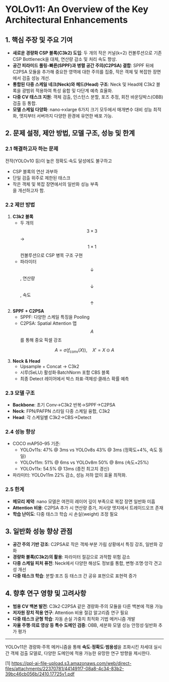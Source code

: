# YOLOv11: An Overview of the Key Architectural Enhancements

## 1. 핵심 주장 및 주요 기여  
- **새로운 경량화 CSP 블록(C3k2) 도입**: 두 개의 작은 커널(k=2) 컨볼루션으로 기존 CSP Bottleneck을 대체, 연산량 감소 및 처리 속도 향상.  
- **공간 피라미드 풀링-빠른(SPPF)과 병렬 공간 주의(C2PSA) 결합**: SPPF 뒤에 C2PSA 모듈을 추가해 중요한 영역에 대한 주의를 집중, 작은 객체 및 복잡한 장면에서 검출 성능 개선.  
- **통합된 다중 스케일 네크(Neck)와 헤드(Head) 구조**: Neck 및 Head에 C3k2 블록을 광범위 적용하여 특성 융합 및 다단계 예측 효율화.  
- **다중 CV 태스크 지원**: 객체 검출, 인스턴스 분할, 포즈 추정, 회전 바운딩박스(OBB) 검출 등 통합.  
- **모델 스케일 다양화**: nano→xlarge 6가지 크기 모두에서 매개변수 대비 성능 최적화, 엣지부터 서버까지 다양한 환경에 유연한 배포 가능.  

## 2. 문제 설정, 제안 방법, 모델 구조, 성능 및 한계  
### 2.1 해결하고자 하는 문제  
전작(YOLOv10 등)이 높은 정확도·속도 달성에도 불구하고  
- CSP 블록의 연산 과부하  
- 단일 검출 위주로 제한된 태스크  
- 작은 객체 및 복잡 장면에서의 일반화 성능 부족  
을 개선하고자 함.  

### 2.2 제안 방법  
1) **C3k2 블록**  
   - 두 개의 $$3\times3$$→$$1\times1$$ 컨볼루션으로 CSP 병목 구조 구현  
   - 파라미터 $$\downarrow$$, 연산량 $$\downarrow$$, 속도 $$\uparrow$$  
2) **SPPF + C2PSA**  
   - SPPF: 다양한 스케일 특징을 Pooling  
   - C2PSA: Spatial Attention 맵 $$A$$를 통해 중요 픽셀 강조  

$$
       A = \sigma\bigl(f_\text{conv}(X)\bigr),\quad X' = X \odot A
     $$

3) **Neck & Head**  
   - Upsample + Concat → C3k2  
   - 시루(SeLU) 활성화·BatchNorm 포함 CBS 블록  
   - 최종 Detect 레이어에서 박스 좌표·객체성·클래스 확률 예측  

### 2.3 모델 구조  
- **Backbone**: 초기 Conv→C3k2 반복→SPPF→C2PSA  
- **Neck**: FPN/PAFPN 스타일 다중 스케일 융합, C3k2  
- **Head**: 각 스케일별 C3k2→CBS→Detect  

### 2.4 성능 향상  
- COCO mAP50–95 기준:  
  - YOLOv11s: 47% @ 3ms vs YOLOv8s 43% @ 3ms (정확도+4%, 속도 동일)  
  - YOLOv11m: 51% @ 6ms vs YOLOv8m 50% @ 8ms (속도+25%)  
  - YOLOv11x: 54.5% @ 13ms (종전 최고치 경신)  
- 파라미터: YOLOv11m 22% 감소, 성능 저하 없이 효율 최적화.  

### 2.5 한계  
- **메모리 제약**: nano 모델은 여전히 레이어 깊이 부족으로 복잡 장면 일반화 미흡  
- **Attention 비용**: C2PSA 추가 시 연산량 증가, 저사양 엣지에서 트레이드오프 존재  
- **학습 난이도**: 다중 태스크 학습 시 손실(weight) 조정 필요  

## 3. 일반화 성능 향상 관점  
- **공간 주의 기반 강조**: C2PSA로 작은 객체·부분 가림 상황에서 특징 강조, 일반화 강화  
- **경량화 블록(C3k2)의 활용**: 파라미터 절감으로 과적합 위험 감소  
- **다중 스케일 피처 퓨전**: Neck에서 다양한 해상도 정보를 통합, 변형·조명·앙각 견고성 개선  
- **다중 태스크 학습**: 분할·포즈 등 태스크 간 공유 표현으로 표현력 증가  

## 4. 향후 연구 영향 및 고려사항  
- **범용 CV 백본 발전**: C3k2·C2PSA 같은 경량화·주의 모듈을 다른 백본에 적용 가능  
- **저자원 장치 적용 연구**: Attention 비용 절감 알고리즘 연구 필요  
- **다중 태스크 균형 학습**: 자동 손실 가중치 최적화 기법 메커니즘 개발  
- **자율 주행·의료 영상 등 특수 도메인 검증**: OBB, 세분화 모델 성능 안정성·일반화 추가 평가  

***
YOLOv11은 경량화·주목 메커니즘을 통해 **속도·정확도·범용성**을 조화시킨 차세대 실시간 객체 검출 모델로, 다양한 도메인에 적용 가능한 유망한 연구 방향을 제시한다.

[1] https://ppl-ai-file-upload.s3.amazonaws.com/web/direct-files/attachments/22370781/441491f7-08a8-4c34-83b2-39bc46cb056b/2410.17725v1.pdf
